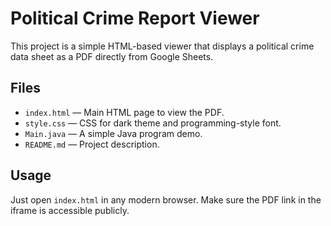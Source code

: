 # Political Crime Report Viewer

This project is a simple HTML-based viewer that displays a political crime data sheet as a PDF directly from Google Sheets.

## Files

- `index.html` — Main HTML page to view the PDF.
- `style.css` — CSS for dark theme and programming-style font.
- `Main.java` — A simple Java program demo.
- `README.md` — Project description.

## Usage

Just open `index.html` in any modern browser. Make sure the PDF link in the iframe is accessible publicly.
